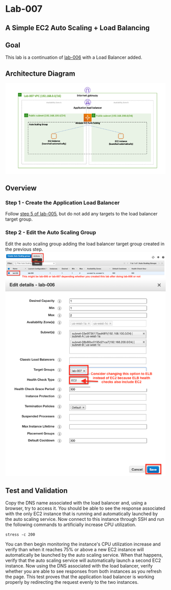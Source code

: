 # Lab-007

## A Simple EC2 Auto Scaling + Load Balancing

## Goal
This lab is a continuation of [lab-006](../lab-006) with a Load Balancer added.

## Architecture Diagram
![lab-007-arch-01](images/lab-007-arch-01.png)

## Overview

### Step 1 - Create the Application Load Balancer

Follow [step 5 of lab-005](../lab-005), but do not add any targets to the load balancer target group.  

### Step 2 - Edit the Auto Scaling Group

Edit the auto scaling group adding the load balancer target group created in the previous step.
![lab-007-scrn-01](images/lab-007-scrn-01.png)
![lab-007-scrn-02](images/lab-007-scrn-02.png)

## Test and Validation
Copy the DNS name associated with the load balancer and, using a browser, try to access it. You should be able to see the response associated with the only EC2 instance that is running and automatically launched by the auto scaling service. Now connect to this instance through SSH and run the following commands to artificially increase CPU utilization.

```
stress -c 200
```
You can then begin monitoring the instance's CPU utilization increase and verify than when it reaches 75% or above a new EC2 instance will automatically be launched by the auto scaling service. When that happens, verify that the auto scaling service will automatically launch a second EC2 instance. Now using the DNS associated with the load balancer, verify whether you are able to see responses from both instances as you refresh the page. This test proves that the application load balancer is working properly by redirecting the request evenly to the two instances.
